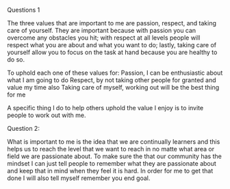 Questions 1

The three values that are important to me are passion, respect, and taking care of yourself.  They are important because with passion you can overcome any obstacles you hit; with respect at all levels people will respect what you are about and what you want to do; lastly, taking care of yourself allow you to focus on the task at hand because you are healthy to do so. 

To uphold each one of these values for:
Passion, I can be enthusiastic about what I am going to do
Respect, by not taking other people for granted and value my time also
Taking care of myself, working out will be the best thing for me

A specific thing I do to help others uphold the value I enjoy is to invite people to work out with me. 

Question 2:

What is important to me is the idea that we are continually learners and this helps us to reach the level that we want to reach in no matte what area or field we are passionate about.  To make sure the that our community has the mindset I can just tell people to remember what they are passionate about and keep that in mind when they feel it is hard. In order for me to get that done I will also tell myself remember you end goal.
